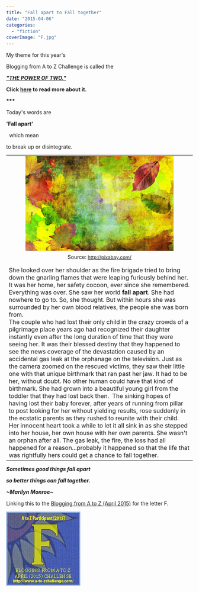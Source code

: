 ```yaml
---
title: "Fall apart to Fall together"
date: "2015-04-06"
categories: 
  - "fiction"
coverImage: "F.jpg"
---
```


My theme for this year's

Blogging from A to Z Challenge is called the

**[_"THE POWER OF TWO."_](http://ifsbutsandsetcs.com/2015/03/22/the-power-of-two/)**

**Click [here](https://www.blogger.com/) to read more about it.**

**\*\*\***

Today's words are

**'Fall apart'**

  which mean

to break up or disintegrate.

<table class="tr-caption-container" style="margin-left: auto; margin-right: auto; text-align: center;" cellspacing="0" cellpadding="0" align="center"><tbody><tr><td style="text-align: center;"><a style="margin-left: auto; margin-right: auto;" href="http://ifsbutsandsetcs.com/wp-content/uploads/2015/04/F-1024x658.jpg"><img src="images/F-1024x658.jpg" width="400" height="256" border="0"></a></td></tr><tr><td class="tr-caption" style="text-align: center;">Source:&nbsp;<a style="font-size: 12.8px;" href="http://pixabay.com/">http://pixabay.com/</a><div></div>&nbsp;<div class="separator" style="clear: both; font-size: medium; text-align: left;">She looked over her shoulder as the fire brigade tried to bring down the gnarling flames that were leaping furiously behind her. It was her home, her safety cocoon, ever since she remembered. Everything was over. She saw her world&nbsp;<b>fall apart</b>. She had nowhere to go to. So, she thought. But within hours she was surrounded by her own blood relatives, the people she was born from.</div><div class="separator" style="clear: both; font-size: medium; text-align: left;"></div><div class="separator" style="clear: both; font-size: medium; text-align: left;">The couple who had lost their only child in the crazy crowds of a pilgrimage place years ago had recognized their daughter instantly even after the long duration of time that they were seeing her. It was their blessed destiny that they happened to see the news coverage of the devastation caused by an accidental gas leak at the orphanage on the television. Just as the camera zoomed on the rescued victims, they saw their little one with that unique birthmark that ran past her jaw. It had to be her, without doubt. No other human could have that kind of birthmark. She had grown into a beautiful young girl from the toddler that they had lost back then. &nbsp;The sinking hopes of having lost their baby forever, after years of running from pillar to post looking for her without yielding results, rose suddenly in the ecstatic parents as they rushed to reunite with their child.</div><div class="separator" style="clear: both; font-size: medium; text-align: left;"></div><div class="separator" style="clear: both; font-size: medium; text-align: left;">Her innocent heart took a while to let it all sink in as she stepped into her house, her own house with her own parents. She wasn't an orphan after all. The gas leak, the fire, the loss had all happened for a reason...probably it happened so that the life that was rightfully hers could get a chance to&nbsp;fall together.</div><div class="separator" style="clear: both; font-size: medium; text-align: left;"></div></td></tr></tbody></table>

_**Sometimes good things fall apart**_

_**so better things can fall together.**_

_**~Marilyn Monroe~**_

Linking this to the [Blogging from A to Z (April 2015)](http://www.a-to-zchallenge.com/) for the letter F.

[![](images/F1.jpg)](http://ifsbutsandsetcs.com/wp-content/uploads/2015/04/F1.jpg)
